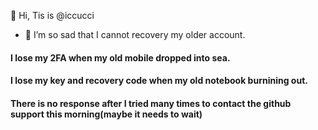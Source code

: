 👋 Hi, Tis is @iccucci

- 👀 
I’m so sad that I cannot recovery my older account. 

#### I lose my 2FA when my old mobile dropped into sea.
#### I lose my key and recovery code when my old notebook burnining out.
#### There is no response after I tried many times to contact the github support this morning(maybe it needs to wait)

<!---
iccucci/iccucci is a ✨ special ✨ repository because its `README.md` (this file) appears on your GitHub profile.
You can click the Preview link to take a look at your changes.
--->
